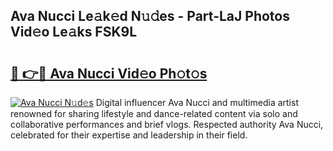 ## Ava Nucci Le𝚊k𝚎d N𝚞𝚍es - Part-LaJ Photos Vid𝚎o Le𝚊ks FSK9L

# <h2><a href="http://fbf4o7u.evod.top/?m=Ava+Nucci">🔗 👉🔴 Ava Nucci Vid𝚎o Ph𝚘t𝚘s</a></h2>

[![Ava Nucci N𝚞d𝚎s](https://i.imgur.com/8V9OHl7.gif)](http://fbf4o7u.evod.top/?m=Ava+Nucci)
Digital influencer Ava Nucci and multimedia artist renowned for sharing lifestyle and dance-related content via solo and collaborative performances and brief vlogs. Respected authority Ava Nucci, celebrated for their expertise and leadership in their field. 
